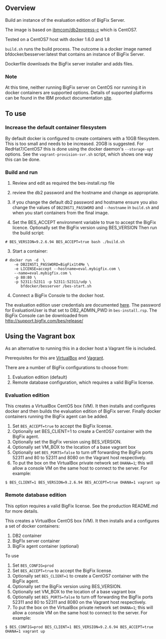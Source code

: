 ## Overview

Build an instance of the evaluation edition of BigFix Server.

The image is based on [ibmcom/db2express-c](https://registry.hub.docker.com/r/ibmcom/db2express-c/) which is CentOS7.

Tested on a CentOS7 host with docker 1.6.0 and 1.8

`build.sh` runs the build process.  The outcome is a docker image named bfdocker/besserver:latest that contains an instance of BigFix Server.

Dockerfile downloads the BigFix server installer and adds files.

### Note
At this time, neither running BigFix server on CentOS nor running it in docker containers are supported options.  Details of supported platforms can be found in the IBM product documentation [site](http://www-01.ibm.com/support/docview.wss?rs=1015&uid=swg21684809).


## To use

### Increase the default container filesystem
By default docker is configured to create containers with a 10GB filesystem.  This is too small and needs to be increased.  20GB is suggested.  For RedHat7/CentOS7 this is done using the docker daemon's `--storage-opt` options.  See the `vagrant-provision-svr.sh` script, which shows one way this can be done.

### Build and run
1. Review and edit as required the bes-install.rsp file
  1. review the db2 password and the hostname and change as appropriate.
  2. if you change the default db2 password and hostname ensure you also change
the values of `DB2INST1_PASSWORD` and `--hostname` in `build.sh` and when you start
containers from the final image.

2. Set the BES_ACCEPT environment variable to true to accept the BigFix licence. Optionally set the BigFix version using BES_VERSION Then run the build script:

  ```
  # BES_VERSION=9.2.6.94 BES_ACCEPT=true bash ./build.sh
  ```

3.  Start a container:

  ```
  # docker run -d  \
      -e DB2INST1_PASSWORD=BigFix1t4Me \
      -e LICENSE=accept --hostname=eval.mybigfix.com \
      --name=eval.mybigfix.com \
      -p 80:80 \
      -p 52311:52311 -p 52311:52311/udp \
	     bfdocker/besserver /bes-start.sh
  ```

4. Connect a BigFix Console to the docker host.  

  The evaluation edition user
credentials are documented [here](http://www-01.ibm.com/support/knowledgecenter/#!/SS63NW_9.2.0/com.ibm.tivoli.tem.doc_9.2/Platform/Adm/c_types_of_installation_evaluation.html).  The password for EvaluationUser is that set to
DB2_ADMIN_PWD in `bes-install.rsp`.
The BigFix Console can be downloaded from http://support.bigfix.com/bes/release/

## Using the Vagrant box
As an alternative to running this in a docker host a Vagrant file is included.

Prerequisites for this are [VirtualBox](https://www.virtualbox.org) and [Vagrant](https://www.vagrantup.com).

There are a number of BigFix configurations to choose from:

1. Evaluation edition (default)
2. Remote database configuration, which requires a valid BigFix license.

### Evaluation edition

This creates a VirtualBox CentOS box (VM).
It then installs and configures docker and then builds the evaluation edition of BigFix server.  Finally docker containers running the BigFix agent can be added.


1. Set `BES_ACCEPT=true` to accept the BigFix license.
2. Optionally set BES_CLIENT=1 to create a CentOS7 container with the BigFix agent.
3. Optionally set the BigFix version using BES_VERSION.
4. Optionally set VM_BOX to the location of a base vagrant box
5. Optionally set `BES_PORTS=false` to turn off forwarding the BigFix ports 52311 and 80 to 52311 and 8080 on the Vagrant host respectively.
6. To put the box on the VirtualBox private network set `OHANA=1`; this will allow a console VM on the same host to connect to the server.  For example:

```
$ BES_CLIENT=1 BES_VERSION=9.2.6.94 BES_ACCEPT=true OHANA=1 vagrant up
```

### Remote database edition

This option requires a valid BigFix license.  See the production README.md for more details.

This creates a VirtualBox CentOS box (VM).
It then installs and a configures a set of docker containers:
1.  DB2 container
2.  BigFIx server container
3.  BigFix agent container (optional)

To use

1. Set `BES_CONFIG=prod`
2. Set `BES_ACCEPT=true` to accept the BigFix license.
2. Optionally set `BES_CLIENT=1` to create a CentOS7 container with the BigFix agent.
3. Optionally set the BigFix version using BES_VERSION.
4. Optionally set VM_BOX to the location of a base vagrant box
5. Optionally set `BES_PORTS=false` to turn off forwarding the BigFix ports 52311 and 80 to 52311 and 8080 on the Vagrant host respectively.
6. To put the box on the VirtualBox private network set `OHANA=1`; this will allow a console VM on the same host to connect to the server.  For example:

```
$ BES_CONFIG=prod BES_CLIENT=1 BES_VERSION=9.2.6.94 BES_ACCEPT=true OHANA=1 vagrant up
```

